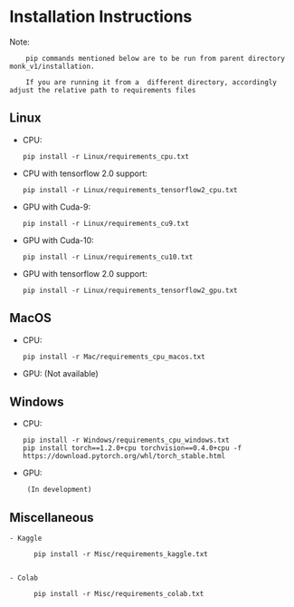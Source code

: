 # Installation Instructions

Note: 
  
        pip commands mentioned below are to be run from parent directory monk_v1/installation. 
  
        If you are running it from a  different directory, accordingly adjust the relative path to requirements files



## Linux 
  
  - CPU: 
        
        pip install -r Linux/requirements_cpu.txt
  
  - CPU with tensorflow 2.0 support:
        
        pip install -r Linux/requirements_tensorflow2_cpu.txt
  
  - GPU with Cuda-9: 
        
        pip install -r Linux/requirements_cu9.txt
  
  - GPU with Cuda-10: 
        
        pip install -r Linux/requirements_cu10.txt
  
  - GPU with tensorflow 2.0 support:
        
        pip install -r Linux/requirements_tensorflow2_gpu.txt
        
        
## MacOS

   - CPU:
   
         pip install -r Mac/requirements_cpu_macos.txt
        
        
   - GPU:
         (Not available)
          
          
          
## Windows

   - CPU:
    
         pip install -r Windows/requirements_cpu_windows.txt
         pip install torch==1.2.0+cpu torchvision==0.4.0+cpu -f https://download.pytorch.org/whl/torch_stable.html
        
        
   - GPU:
    
          (In development)
  


## Miscellaneous

    - Kaggle
    
          pip install -r Misc/requirements_kaggle.txt
          
    
    - Colab
    
          pip install -r Misc/requirements_colab.txt
          
